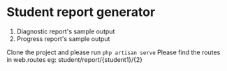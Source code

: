 # Student report generator
1. Diagnostic report's sample output
2. Progress report's sample output

Clone the project and please run `php artisan serve`
Please find the routes in web.routes
eg: student/report/{student1}/{2}
